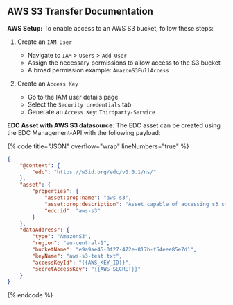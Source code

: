 ## AWS S3 Transfer Documentation

**AWS Setup:** To enable access to an AWS S3 bucket, follow these steps:

1. Create an `IAM User`
   - Navigate to `IAM` > `Users` > `Add User`
   - Assign the necessary permissions to allow access to the S3 bucket
   - A broad permission example: `AmazonS3FullAccess`

2. Create an `Access Key`
   - Go to the IAM user details page
   - Select the `Security credentials` tab
   - Generate an `Access Key`: `Thirdparty-Service`

**EDC Asset with AWS S3 datasource**: The EDC asset can be created using the EDC Management-API with the following payload:

{% code title="JSON" overflow="wrap" lineNumbers="true" %}
```json
{
    "@context": {
        "edc": "https://w3id.org/edc/v0.0.1/ns/"
    },
    "asset": {
        "properties": {
            "asset:prop:name": "aws s3",
            "asset:prop:description": "Asset capable of accessing s3 storage",
            "edc:id": "aws-s3"
        }
    },
    "dataAddress": {
        "type": "AmazonS3",
        "region": "eu-central-1",
        "bucketName": "e9a9ae45-0f27-472e-817b-f54eee85e7d1",
        "keyName": "aws-s3-test.txt",
        "accessKeyId": "{{AWS_KEY_ID}}",
        "secretAccessKey": "{{AWS_SECRET}}"
    }
}
```
{% endcode %}
